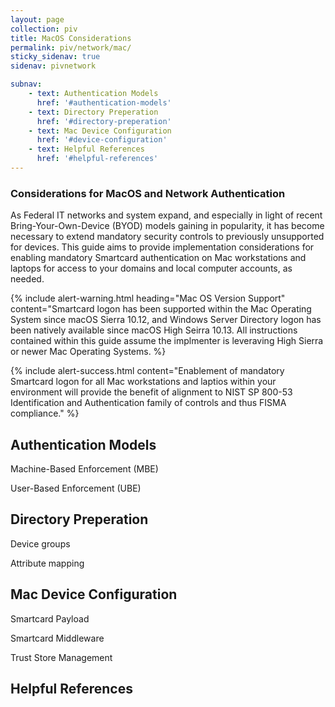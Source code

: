 ```yaml
---
layout: page
collection: piv
title: MacOS Considerations
permalink: piv/network/mac/
sticky_sidenav: true
sidenav: pivnetwork

subnav:
    - text: Authentication Models
      href: '#authentication-models'
    - text: Directory Preperation
      href: '#directory-preperation'
    - text: Mac Device Configuration
      href: '#device-configuration'
    - text: Helpful References
      href: '#helpful-references'
---
```



### Considerations for MacOS and Network Authentication
As Federal IT networks and system expand, and especially in light of recent Bring-Your-Own-Device (BYOD) models gaining in popularity, it has become necessary to extend mandatory security controls to previously unsupported for devices.  This guide aims to provide implementation considerations for enabling mandatory Smartcard authentication on Mac workstations and laptops for access to your domains and local computer accounts, as needed.

{% include alert-warning.html heading="Mac OS Version Support" content="Smartcard logon has been supported within the Mac Operating System since macOS Sierra 10.12, and Windows Server Directory logon has been natively available since macOS High Seirra 10.13. All instructions contained within this guide assume the implmenter is leveraving High Sierra or newer Mac Operating Systems. %}

{% include alert-success.html content="Enablement of mandatory Smartcard logon for all Mac workstations and laptios within your environment will provide the benefit of alignment to NIST SP 800-53 Identification and Authentication family of controls and thus FISMA compliance." %} 

## Authentication Models
Machine-Based Enforcement (MBE)

User-Based Enforcement (UBE)

## Directory Preperation
Device groups

Attribute mapping

## Mac Device Configuration
Smartcard Payload

Smartcard Middleware

Trust Store Management

## Helpful References
